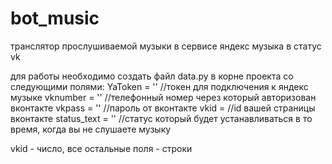 # bot_music
транслятор прослушиваемой музыки в сервисе яндекс музыка в статус vk

для работы необходимо создать файл data.py в корне проекта со следующими полями:
YaToken = ''              //токен для подключения к яндекс музыке
vknumber = ''             //телефонный номер через который авторизован вконтакте
vkpass = ''               //пароль от вконтакте
vkid =                    //id вашей страницы вконтакте
status_text = ''          //статус который будет устанавливаться в то время, когда вы не слушаете музыку

vkid - число, все остальные поля - строки
